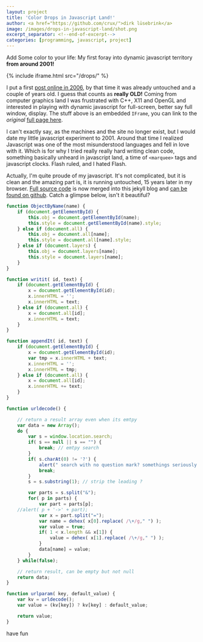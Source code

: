 ```yaml
---
layout: project
title: 'Color Drops in Javascript Land!'
author: <a href="https://github.com/crux/">dirk lüsebrink</a>
image: /images/drops-in-javascript-land/shot.png
excerpt_separator: <!--end-of-excerpt-->
categories: [programming, javascript, project]
---
```

Add Some color to your life: My first foray into dynamic javascript territory **from around 2001!**

{% include iframe.html src="/drops/" %}

<!--end-of-excerpt-->
I put a first [post online in 2006], by that time it was already untouched and
a couple of years old. I guess that counts as **really OLD!** Coming from
computer graphics land I was frustrated with C++, X11 and OpenGL and interested
in playing with dynamic javascript for full-screen, better say full window,
display. The stuff above is an embedded `IFrame`, you can link to the
_original_ [full page here].

I can't exactly say, as the machines and the site no longer exist, but I would
date my little javascript experiment to 2001. Around that time I realized
Javascript was one of the most misunderstood languages and fell in love with
it. Which is for why I tried really really hard writing clean code, something
basically unheard in javascript land, a time of `<marquee>` tags and javascript
clocks. Flash ruled, and I hated Flash.

[full page here]: /drops
[post online in 2006]: /dropjes

Actually, I'm quite proude of my javascript. It's not complicated, but it is
clean and the amazing part is, it is running untouched, 15 years
later in my browser. [Full source code] is now merged into this jekyll blog and
[can be found on github]. Catch a glimpse below, isn't it beautiful?

```js
function ObjectByName(name) {
    if (document.getElementById) {
        this.obj = document.getElementById(name);
        this.style = document.getElementById(name).style;
    } else if (document.all) {
        this.obj = document.all[name];
        this.style = document.all[name].style;
    } else if (document.layers) {
        this.obj = document.layers[name];
        this.style = document.layers[name];
    }
}

function writit( id, text) {
    if (document.getElementById) {
        x = document.getElementById(id);
        x.innerHTML = '';
        x.innerHTML = text;
    } else if (document.all) {
        x = document.all[id];
        x.innerHTML = text;
    }
}

function appendIt( id, text) {
    if (document.getElementById) {
        x = document.getElementById(id);
        var tmp = x.innerHTML + text;
        x.innerHTML = '';
        x.innerHTML = tmp;
    } else if (document.all) {
        x = document.all[id];
        x.innerHTML += text;
    }
}

function urldecode() {

    // return a result array even when its emtpy
    var data = new Array();
    do {
        var s = window.location.search;
        if( s == null || s == "") {
            break; // emtpy search 
        }
        if( s.charAt(0) != '?') {
            alert(" search with no question mark? somethings seriously wrong here");
            break;
        }
        s = s.substring(1); // strip the leading ?

        var parts = s.split("&");
        for( p in parts) { 
            var part = parts[p];
    //alert( p + '->' + part);
            var x = part.split("=");
            var name = dehex( x[0].replace( /\+/g," ") );
            var value = true;
            if( 1 < x.length && x[1]) {
                value = dehex( x[1].replace( /\+/g," ") );
            }
            data[name] = value;
        } 
    } while(false);

    // return result, can be empty but not null
    return data;
}

function urlparam( key, default_value) {
    var kv = urldecode();
    var value = (kv[key]) ? kv[key] : default_value;

    return value;
}
```

have fun

[Full source code]: https://github.com/crux/crux.github.io/tree/master/drops
[can be found on github]: https://github.com/crux/crux.github.io/tree/master/drops
